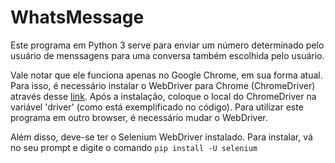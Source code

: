 # WhatsMessage

Este programa em Python 3 serve para enviar um número determinado pelo usuário de menssagens para uma conversa também escolhida pelo usuário.

Vale notar que ele funciona apenas no Google Chrome, em sua forma atual. Para isso, é necessário instalar o WebDriver para Chrome (ChromeDriver) através desse [link](https://chromedriver.chromium.org/downloads).
Após a instalação, coloque o local do ChromeDriver na variável 'driver' (como está exemplificado no código).
Para utilizar este programa em outro browser, é necessário mudar o WebDriver.

Além disso, deve-se ter o Selenium WebDriver instalado. Para instalar, vá no seu prompt e digite o comando `pip install -U selenium`

